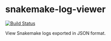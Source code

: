 # snakemake-log-viewer

[![Build Status](https://github.com/jlumpe/snakemake-log-viewer/actions/workflows/ci.yml/badge.svg)](https://github.com/jlumpe/snakemake-log-viewer/actions/workflows/ci.yml)

View Snakemake logs exported in JSON format.
